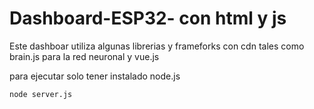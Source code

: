 # Dashboard-ESP32- con html y js 

Este dashboar utiliza algunas librerias y frameforks con cdn tales como brain.js para la red neuronal y vue.js

para ejecutar solo tener instalado node.js 

```
node server.js

```

